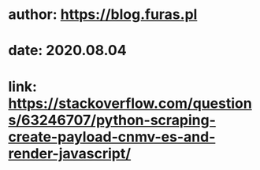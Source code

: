 # author: https://blog.furas.pl

# date: 2020.08.04

# link: https://stackoverflow.com/questions/63246707/python-scraping-create-payload-cnmv-es-and-render-javascript/

